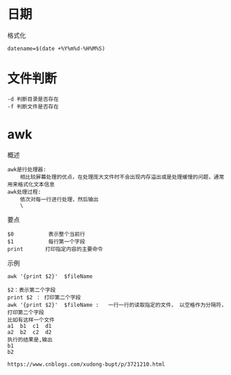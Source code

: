 


# 日期

格式化

    datename=$(date +%Y%m%d-%H%M%S) 





   
# 文件判断

    -d 判断目录是否存在
    -f 判断文件是否存在   
   
   
   
# awk
    
概述

    awk是行处理器: 
        相比较屏幕处理的优点，在处理庞大文件时不会出现内存溢出或是处理缓慢的问题，通常用来格式化文本信息
    awk处理过程: 
        依次对每一行进行处理，然后输出
        \
        
要点

    $0           表示整个当前行
    $1           每行第一个字段
    print       打印指定内容的主要命令


示例
    
    awk '{print $2}'  $fileName
    
    $2：表示第二个字段
    print $2 ： 打印第二个字段
    awk '{print $2}'  $fileName :   一行一行的读取指定的文件， 以空格作为分隔符，打印第二个字段
    比如有这样一个文件
    a1  b1  c1  d1
    a2  b2  c2  d2
    执行的结果是,输出
    b1
    b2            
    
    https://www.cnblogs.com/xudong-bupt/p/3721210.html   
    
    
    